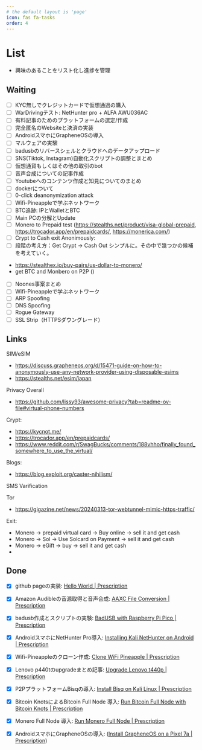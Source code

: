 ```yaml
---
# the default layout is 'page'
icon: fas fa-tasks
order: 4
---
```


# List

- 興味のあることをリスト化し進捗を管理

## Waiting

- [ ] KYC無しでクレジットカードで仮想通過の購入
- [ ] WarDrivingテスト: NetHunter pro + ALFA AWU036AC
- [ ] 有料記事のためのプラットフォームの選定/作成
- [ ] 完全匿名のWebsiteと決済の実装
- [ ] AndroidスマホにGrapheneOSの導入
- [ ] マルウェアの実験
- [ ] badusbのリバースシェルとクラウドへのデータアップロード
- [ ] SNS(Tiktok, Instagram)自動化スクリプトの調整とまとめ
- [ ] 仮想通貨もしくはその他の取引のbot
- [ ] 音声合成についての記事作成
- [ ] Youtubeへのコンテンツ作成と知見についてのまとめ
- [ ] dockerについて
- [ ] 0-click deanonymization attack
- [ ] Wifi-Pineappleで学ぶネットワーク
- [ ] BTC追跡: IPとWalletとBTC
- [ ] Main PCの分解とUpdate
- [ ] Monero to Prepaid test (https://stealths.net/product/visa-global-prepaid, https://trocador.app/en/prepaidcards/, https://monerica.com/)
- [ ] Crypt to Cash exit Anonimously: 
- [ ] 段階の考え方：Get Crypt → Cash Out シンプルに。その中で幾つかの候補を考えていく。
- https://stealthex.io/buy-pairs/us-dollar-to-monero/
- get BTC and Monbero on P2P ()
- [ ] Noones事案まとめ
- [ ] Wifi-Pineappleで学ぶネットワーク
- [ ] ARP Spoofing
- [ ] DNS Spoofing
- [ ] Rogue Gateway
- [ ] SSL Strip（HTTPSダウングレード）

## Links
SIM/eSIM
- https://discuss.grapheneos.org/d/15471-guide-on-how-to-anonymously-use-any-network-provider-using-disposable-esims
- https://stealths.net/esim/japan

Privacy Overall
- https://github.com/lissy93/awesome-privacy?tab=readme-ov-file#virtual-phone-numbers

Crypt:
- https://kycnot.me/
- https://trocador.app/en/prepaidcards/
- https://www.reddit.com/r/SwagBucks/comments/188vhho/finally_found_somewhere_to_use_the_virtual/

Blogs:
- https://blog.exploit.org/caster-nihilism/

SMS Varification

Tor
- https://gigazine.net/news/20240313-tor-webtunnel-mimic-https-traffic/

Exit:
- Monero → prepaid virtual card → Buy online → sell it and get cash
- Monero → Sol → Use Solcard on Payment → sell it and get cash
- Monero → eGift → buy → sell it and get cash 
- 



## Done

- [x] github pageの実装: [Hello World \| Prescription](https://prescription1337.github.io/posts/1st-post/)
- [x] Amazon Audibleの音源取得と音声合成: [AAXC File Conversion \| Prescription](https://prescription1337.github.io/posts/AAXC-file-conversion/)
- [x] badusb作成とスクリプトの実験: [BadUSB with Raspberry Pi Pico \| Prescription](https://prescription1337.github.io/posts/BadUSB/)
- [x] AndroidスマホにNetHunter Pro導入: [Installing Kali NetHunter on Android \| Prescription](https://prescription1337.github.io/posts/Installing-Kali-NetHunter-on-Android/)
- [x] Wifi-Pineappleのクローン作成: [Clone WiFi Pineapple \| Prescription](https://prescription1337.github.io/posts/Wifi-Pineapple-Clone/)
- [x] Lenovo p440tのupgradeまとめ記事: [Upgrade Lenovo t440p \| Prescription](https://prescription1337.github.io/posts/Lenovo-T440P-Upgrade/)
- [x] P2PプラットフォームBisqの導入: [Install Bisq on Kali Linux \| Prescription](https://prescription1337.github.io/posts/P2P-Bisq/)
- [x] Bitcoin KnotsによるBitcoin Full Node 導入: [Run Bitcoin Full Node with Bitcoin Knots \| Prescription](https://prescription1337.github.io/posts/Bitcoin-Full-Node/)
- [x] Monero Full Node 導入: [Run Monero Full Node \| Prescription](https://prescription1337.github.io/posts/Monero-Full-Node/)
- [x] AndroidスマホにGrapheneOSの導入: ([Install GrapheneOS on a Pixel 7a \| Prescription](https://prescription1337.github.io/posts/GrapheneOS/))




